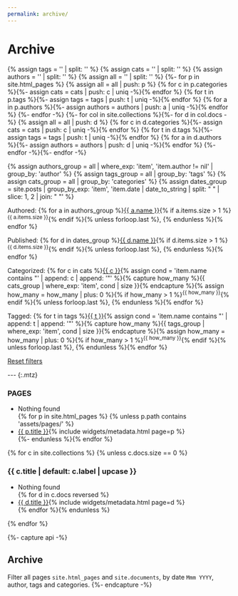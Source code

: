 ```yaml
---
permalink: archive/
---
```


# Archive

{% assign tags = '' | split: '' %}
{% assign cats = '' | split: '' %}
{% assign authors = '' | split: '' %}
{% assign all = '' | split: '' %}
{%- for p in site.html_pages %}
  {% assign all = all | push: p %}
  {% for c in p.categories %}{%- assign cats = cats | push: c | uniq -%}{% endfor %}
  {% for t in p.tags %}{%- assign tags = tags | push: t | uniq -%}{% endfor %}
  {% for a in p.authors %}{%- assign authors = authors | push: a | uniq -%}{% endfor %}
{%- endfor -%}
{%- for col in site.collections %}{%- for d in col.docs -%}
  {% assign all = all | push: d %}
  {% for c in d.categories %}{%- assign cats = cats | push: c | uniq -%}{% endfor %}
  {% for t in d.tags %}{%- assign tags = tags | push: t | uniq -%}{% endfor %}
  {% for a in d.authors %}{%- assign authors = authors | push: d | uniq -%}{% endfor %}
{%- endfor -%}{%- endfor -%}

{% assign authors_group = all | where_exp: 'item', 'item.author != nil' | group_by: 'author' %}
{% assign tags_group = all | group_by: 'tags' %}
{% assign cats_group = all | group_by: 'categories' %}
{% assign dates_group = site.posts | group_by_exp: 'item', 'item.date | date_to_string | split: " " | slice: 1, 2 | join: " "' %}

<div class='log margin-box' markdown="1">
Authored: {% for a in authors_group %}<a href='?authored={{ a.name }}' rel='search' title='Search author'>{{ a.name }}</a>{% if a.items.size > 1 %}<sup>{{ a.items.size }}</sup>{% endif %}{% unless forloop.last %},&nbsp;{% endunless %}{% endfor %}

Published: {% for d in dates_group %}<a href='?published={{ d.name }}' rel='search' title='Search date'>{{ d.name }}</a>{% if d.items.size > 1 %}<sup>{{ d.items.size }}</sup>{% endif %}{% unless forloop.last %},&nbsp;{% endunless %}{% endfor %}

Categorized: {% for c in cats %}<a href='?categorized={{ c }}' rel='search' title='Search category'>{{ c }}</a>{% assign cond = 'item.name contains "' | append: c | append: '"' %}{% capture how_many %}{{ cats_group | where_exp: 'item', cond | size }}{% endcapture %}{% assign how_many = how_many | plus: 0 %}{% if how_many > 1 %}<sup>{{ how_many }}</sup>{% endif %}{% unless forloop.last %},&nbsp;{% endunless %}{% endfor %}

Tagged: {% for t in tags %}<a href='?tagged={{ t }}' rel='search' title='Search tag'>{{ t }}</a>{% assign cond = 'item.name contains "' | append: t | append: '"' %}{% capture how_many %}{{ tags_group | where_exp: 'item', cond | size }}{% endcapture %}{% assign how_many = how_many | plus: 0 %}{% if how_many > 1 %}<sup>{{ how_many }}</sup>{% endif %}{% unless forloop.last %},&nbsp;{% endunless %}{% endfor %}

<a href='{{ page.url | absolute_url }}'>Reset filters</a>
</div>
---
{:.mtz}
<h3 class='mv1'>PAGES</h3>
<ul>
  <li class='only-visible-child'>Nothing found</li>
{% for p in site.html_pages %}
{% unless p.path contains 'assets/pages/' %}
<li search-authored="{{ p.author }}" search-categorized='{{ p.categories | join: "," }}' search-tagged='{{ p.tags | join: "," }}' search-published='{{ p.date | date_to_string | split: " " | slice: 1, 2 | join: " " }}'><a href="{{ p.url | absolute_url }}">{{ p.title }}</a>{% include widgets/metadata.html page=p %}</li>{%- endunless %}{% endfor %}
</ul>

{% for c in site.collections %}
{% unless c.docs.size == 0 %}
<h3>{{ c.title | default: c.label | upcase }}</h3>
<ul>
  <li class='only-visible-child'>Nothing found</li>
{% for d in c.docs reversed %}<li search-authored="{{ d.author }}" search-categorized='{{ d.categories | join: "," }}' search-tagged='{{ d.tags | join: "," }}' search-published='{{ d.date | date_to_string | split: " " | slice: 1, 2 | join: " " }}'><a href="{{ d.url | absolute_url }}">{{ d.title }}</a>{% include widgets/metadata.html page=d %}</li>{% endfor %}{% endunless %}</ul>
{% endfor %}

{%- capture api -%}
## Archive

Filter all pages `site.html_pages` and `site.documents`, by date `Mmm YYYY`, author, tags and categories.
{%- endcapture -%}
